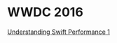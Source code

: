 # WWDC 2016
[Understanding Swift Performance 1](https://github.com/lxodud/WWWDDCC/blob/main/WWDC%202016/%5BWWDC%202016%5D%20Understanding%20Swift%20Performance%201.md)
